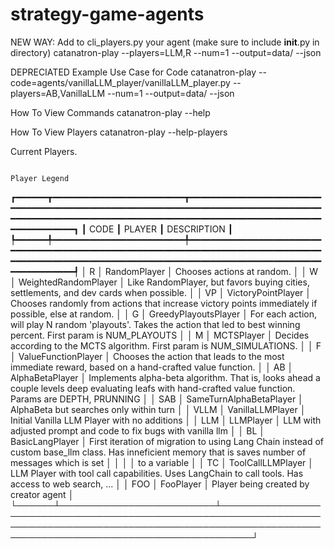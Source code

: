 # strategy-game-agents

NEW WAY: Add to cli_players.py your agent (make sure to include __init__.py in directory)
catanatron-play --players=LLM,R --num=1 --output=data/ --json


DEPRECIATED Example Use Case for Code
catanatron-play --code=agents/vanillaLLM_player/vanillaLLM_player.py  --players=AB,VanillaLLM --num=1 --output=data/ --json

How To View Commands
catanatron-play --help

How To View Players
catanatron-play --help-players


Current Players. 

                                                                                        Player Legend                                                                                         
┏━━━━━━┳━━━━━━━━━━━━━━━━━━━━━━━━━┳━━━━━━━━━━━━━━━━━━━━━━━━━━━━━━━━━━━━━━━━━━━━━━━━━━━━━━━━━━━━━━━━━━━━━━━━━━━━━━━━━━━━━━━━━━━━━━━━━━━━━━━━━━━━━━━━━━━━━━━━━━━━━━━━━━━━━━━━━━━━━━━━━━━━━━━━━━━┓
┃ CODE ┃ PLAYER                  ┃ DESCRIPTION                                                                                                                                               ┃
┡━━━━━━╇━━━━━━━━━━━━━━━━━━━━━━━━━╇━━━━━━━━━━━━━━━━━━━━━━━━━━━━━━━━━━━━━━━━━━━━━━━━━━━━━━━━━━━━━━━━━━━━━━━━━━━━━━━━━━━━━━━━━━━━━━━━━━━━━━━━━━━━━━━━━━━━━━━━━━━━━━━━━━━━━━━━━━━━━━━━━━━━━━━━━━━┩
│  R   │ RandomPlayer            │ Chooses actions at random.                                                                                                                                │
│  W   │ WeightedRandomPlayer    │ Like RandomPlayer, but favors buying cities, settlements, and dev cards when possible.                                                                    │
│  VP  │ VictoryPointPlayer      │ Chooses randomly from actions that increase victory points immediately if possible, else at random.                                                       │
│  G   │ GreedyPlayoutsPlayer    │ For each action, will play N random 'playouts'. Takes the action that led to best winning percent. First param is NUM_PLAYOUTS                            │
│  M   │ MCTSPlayer              │ Decides according to the MCTS algorithm. First param is NUM_SIMULATIONS.                                                                                  │
│  F   │ ValueFunctionPlayer     │ Chooses the action that leads to the most immediate reward, based on a hand-crafted value function.                                                       │
│  AB  │ AlphaBetaPlayer         │ Implements alpha-beta algorithm. That is, looks ahead a couple levels deep evaluating leafs with hand-crafted value function. Params are DEPTH, PRUNNING  │
│ SAB  │ SameTurnAlphaBetaPlayer │ AlphaBeta but searches only within turn                                                                                                                   │
│ VLLM │ VanillaLLMPlayer        │ Initial Vanilla LLM Player with no additions                                                                                                              │
│ LLM  │ LLMPlayer               │ LLM with adjusted prompt and code to fix bugs with vanilla llm                                                                                            │
│  BL  │ BasicLangPlayer         │ First iteration of migration to using Lang Chain instead of custom base_llm class. Has inneficient memory that is saves number of messages which is set   │
│      │                         │ to a variable                                                                                                                                             │
│  TC  │ ToolCallLLMPlayer       │ LLM Player with tool call capabilities. Uses LangChain to call tools. Has access to web search, ...                                                       │
│ FOO  │ FooPlayer               │ Player being created by creator agent                                                                                                                     │
└──────┴─────────────────────────┴───────────────────────────────────────────────────────────────────────────────────────────────────────────────────────────────────────────────────────────┘
